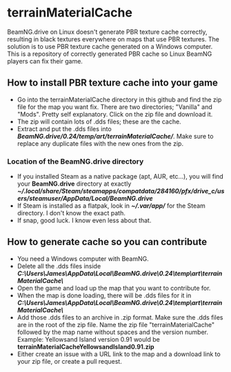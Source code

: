 # terrainMaterialCache
BeamNG.drive on Linux doesn't generate PBR texture cache correctly, resulting in black textures everywhere on maps that use PBR textures. The solution is to use PBR texture cache generated on a Windows computer. This is a repository of correctly generated PBR cache so Linux BeamNG players can fix their game. 

## How to install PBR texture cache into your game
* Go into the terrainMaterialCache directory in this github and find the zip file for the map you want fix. There are two directories; "Vanilla" and "Mods". Pretty self explanatory. Click on the zip file and download it. 
* The zip will contain lots of .dds files; these are the cache. 
* Extract and put the .dds files into **_BeamNG.drive/0.24/temp/art/terrainMaterialCache/_**. Make sure to replace any duplicate files with the new ones from the zip. 

### Location of the BeamNG.drive directory
* If you installed Steam as a native package (apt, AUR, etc...), you will find your **BeamNG.drive** directory at exactly **_~/.local/share/Steam/steamapps/compatdata/284160/pfx/drive_c/users/steamuser/AppData/Local/BeamNG.drive_**
* If Steam is installed as a flatpak, look in **_~/.var/app/_** for the Steam directory. I don't know the exact path.
* If snap, good luck. I know even less about that. 

## How to generate cache so you can contribute
* You need a Windows computer with BeamNG.
* Delete all the .dds files inside **_C:\Users\James\AppData\Local\BeamNG.drive\0.24\temp\art\terrainMaterialCache\\_**
* Open the game and load up the map that you want to contribute for. 
* When the map is done loading, there will be .dds files for it in **_C:\\Users\James\AppData\Local\BeamNG.drive\0.24\temp\art\terrainMaterialCache\\_**
* Add those .dds files to an archive in .zip format. Make sure the .dds files are in the root of the zip file. Name the zip file "terrainMaterialCache" followed by the map name without spaces and the version number. Example: Yellowsand Island version 0.91 would be **terrainMaterialCacheYellowsandIsland0.91.zip**
* Either create an issue with a URL link to the map and a download link to your zip file, or create a pull request. 
